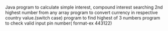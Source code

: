 Java program to calculate simple interest, compound interest
searching 2nd highest number from any array
program to convert currency in respective country value.(switch case)
program to find highest of 3 numbers
program to check valid input pin number( format-ex 443122)
